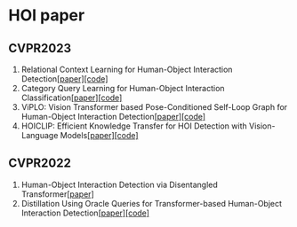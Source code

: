 # HOI paper
##  CVPR2023
1. Relational Context Learning for Human-Object Interaction Detection[[paper]](https://arxiv.org/abs/2304.04997)[[code]](https://github.com/OreoChocolate/MUREN)
2. Category Query Learning for Human-Object Interaction Classification[[paper]](https://arxiv.org/abs/2303.14005)[[code]](https://github.com/charles-xie/CQL)
3. ViPLO: Vision Transformer based Pose-Conditioned Self-Loop Graph for Human-Object Interaction Detection[[paper]](https://arxiv.org/abs/2304.08114v1)[[code]](https://github.com/Jeeseung-Park/ViPLO)
4. HOICLIP: Efficient Knowledge Transfer for HOI Detection with Vision-Language Models[[paper]](https://arxiv.org/abs/2303.15786)[[code]](https://github.com/Artanic30/HOICLIP)

## CVPR2022
1. Human-Object Interaction Detection via Disentangled Transformer[[paper]](https://arxiv.org/abs/2204.09290)
2. Distillation Using Oracle Queries for Transformer-based Human-Object Interaction Detection[[paper]](https://openaccess.thecvf.com/content/CVPR2022/papers/Qu_Distillation_Using_Oracle_Queries_for_Transformer-Based_Human-Object_Interaction_Detection_CVPR_2022_paper.pdf)[[code]](https://github.com/SherlockHolmes221/DOQ)
